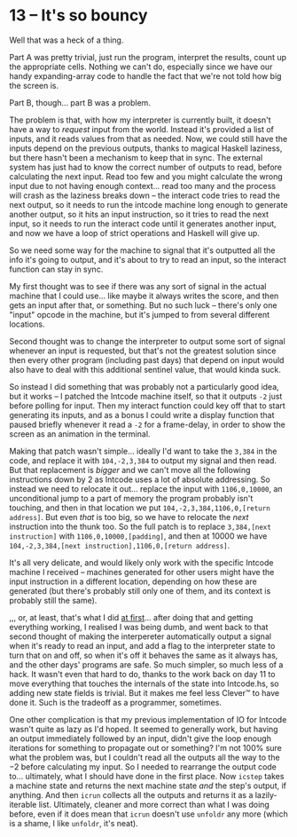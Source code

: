 # 13 &ndash; It's so bouncy
Well that was a heck of a thing.

Part A was pretty trivial, just run the program, interpret the results, count up the appropriate cells. Nothing we can't do, especially since we have our handy expanding-array code to handle the fact that we're not told how big the screen is.

Part B, though... part B was a problem.

The problem is that, with how my interpreter is currently built, it doesn't have a way to _request_ input from the world. Instead it's provided a list of inputs, and it reads values from that as needed. Now, we could still have the inputs depend on the previous outputs, thanks to magical Haskell laziness, but there hasn't been a mechanism to keep that in sync. The external system has just had to know the correct number of outputs to read, before calculating the next input. Read too few and you might calculate the wrong input due to not having enough context... read too many and the process will crash as the laziness breaks down &ndash; the interact code tries to read the next output, so it needs to run the intcode machine long enough to generate another output, so it hits an input instruction, so it tries to read the next input, so it needs to run the interact code until it generates another input, and now we have a loop of strict operations and Haskell will give up.

So we need some way for the machine to signal that it's outputted all the info it's going to output, and it's about to try to read an input, so the interact function can stay in sync.

My first thought was to see if there was any sort of signal in the actual machine that I could use... like maybe it always writes the score, and then gets an input after that, or something. But no such luck &ndash; there's only one "input" opcode in the machine, but it's jumped to from several different locations.

Second thought was to change the interpreter to output some sort of signal whenever an input is requested, but that's not the greatest solution since then every other program (including past days) that depend on input would also have to deal with this additional sentinel value, that would kinda suck.

So instead I did something that was probably not a particularly good idea, but it works &ndash; I patched the Intcode machine itself, so that it outputs `-2` just before polling for input. Then my interact function could key off that to start generating its inputs, and as a bonus I could write a display function that paused briefly whenever it read a `-2` for a frame-delay, in order to show the screen as an animation in the terminal.

Making that patch wasn't simple... ideally I'd want to take the `3,384` in the code, and replace it with `104,-2,3,384` to output my signal and then read. But that replacement is _bigger_ and we can't move all the following instructions down by 2 as Intcode uses a lot of absolute addressing. So instead we need to relocate it out... replace the input with `1106,0,10000`, an unconditional jump to a part of memory the program probably isn't touching, and then in that location we put `104,-2,3,384,1106,0,[return address]`. But even _that_ is too big, so we have to relocate the _next_ instruction into the thunk too. So the full patch is to replace `3,384,[next instruction]` with `1106,0,10000,[padding]`, and then at 10000 we have `104,-2,3,384,[next instruction],1106,0,[return address]`.

It's all very delicate, and would likely only work with the specific Intcode machine I received &ndash; machines generated for other users might have the input instruction in a different location, depending on how these are generated (but there's probably still only one of them, and its context is probably still the same).

,,, or, at least, that's what I did [at first](https://github.com/mrphlip/aoc2019/blob/3131f64004e50f9fda7ccb290f2e5254fdb9be76/13.hs)... after doing that and getting everything working, I realised I was being dumb, and went back to that second thought of making the interpereter automatically output a signal when it's ready to read an input, and add a flag to the interpreter state to turn that on and off, so when it's off it behaves the same as it always has, and the other days' programs are safe. So much simpler, so much less of a hack. It wasn't even that hard to do, thanks to the work back on day 11 to move everything that touches the internals of the state into Intcode.hs, so adding new state fields is trivial. But it makes me feel less Clever™ to have done it. Such is the tradeoff as a programmer, sometimes.

One other complication is that my previous implementation of IO for Intcode wasn't quite as lazy as I'd hoped. It seemed to generally work, but having an output immediately followed by an input, didn't give the loop enough iterations for something to propagate out or something? I'm not 100% sure what the problem was, but I couldn't read all the outputs all the way to the &minus;2 before calculating my input. So I needed to rearrange the output code to... ultimately, what I should have done in the first place. Now `icstep` takes a machine state and returns the next machine state _and_ the step's output, if anything. And then `icrun` collects all the outputs and returns it as a lazily-iterable list. Ultimately, cleaner and more correct than what I was doing before, even if it does mean that `icrun` doesn't use `unfoldr` any more (which is a shame, I like `unfoldr`, it's neat).
